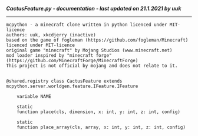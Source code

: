 ***CactusFeature.py - documentation - last updated on 21.1.2021 by uuk***
___

    mcpython - a minecraft clone written in python licenced under MIT-licence
    authors: uuk, xkcdjerry (inactive)
    based on the game of fogleman (https://github.com/fogleman/Minecraft) licenced under MIT-licence
    original game "minecraft" by Mojang Studios (www.minecraft.net)
    mod loader inspired by "minecraft forge" (https://github.com/MinecraftForge/MinecraftForge)
    This project is not official by mojang and does not relate to it.


    @shared.registry class CactusFeature extends mcpython.server.worldgen.feature.IFeature.IFeature

        variable NAME

        static
        function place(cls, dimension, x: int, y: int, z: int, config)

        static
        function place_array(cls, array, x: int, y: int, z: int, config)